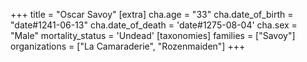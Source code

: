 +++
title = "Oscar Savoy"
[extra]
cha.age = "33"
cha.date_of_birth = "date#1241-06-13"
cha.date_of_death = 'date#1275-08-04'
cha.sex = "Male"
mortality_status = 'Undead'
[taxonomies]
families = ["Savoy"]
organizations = ["La Camaraderie", "Rozenmaiden"]
+++


